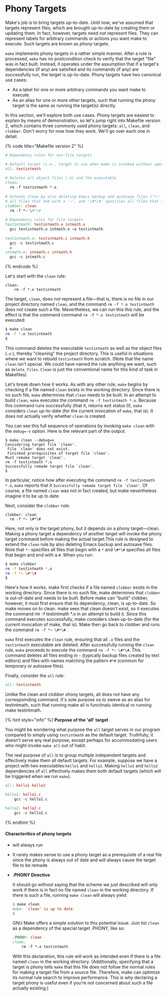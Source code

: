 # Phony Targets

Make's job is to bring targets up-to-date. Until now, we've assumed that targets represent files, which are brought up-to-date by creating them or updating them. In fact, however, targets need not represent files. They can represent labels for arbitrary commands or actions you want make to execute. Such targets are known as _phony_ targets.

`make` implements phony targets in a rather simple manner. After a rule is processed, `make` has no postcondition check to verify that the target "file" was in fact built. Instead, it operates under the assumption that if a target's dependencies (if any) are satisfied and its commands (if any) are successfully run, the target is up-to-date. Phony targets have two canonical use cases:

* As a label for one or more arbitrary commands you want make to execute.
* As an alias for one or more other targets, such that running the phony target is the same as running the target(s) directly.

In this section, we'll explore both use cases. Phony targets are easiest to explain by means of demonstration, so let's jump right into Makefile version 2, which contains three commonly used phony targets: `all`, `clean`, and `clobber`. Don't worry for now how they work. We'll go over each one in detail.&#x20;

{% code title="Makefile version 2" %}
```makefile
# Dependency rules for non-file targets

# Default target (i.e., target to use when make is invoked without specifying a target)
all: testintmath
  
# Deletes all object files (.o) and the executable 
clean:
  rm -f testintmath *.o
  
# Extends clean by also deleting Emacs backup and autosave files ('*~' specifies 
# all files that end with a '~', and '\#*\#' specifies all files that start and end with a '#')
clobber: clean
  rm -f *~ \#*\# 
  
# Dependency rules for file targets
testintmath: testintmath.o intmath.o
  gcc testintmath.o intmath.o –o testintmath
  
testintmath.o: testintmath.c intmath.h
  gcc -c testintmath.c
  =
intmath.o: intmath.c intmath.h
  gcc -c intmath.c
```
{% endcode %}

Let's start with the `clean` rule:

```
clean: 
    rm -f *.o testintmath 
```

The target, `clean`, does not represent a file—that is, there is no file in our project directory named `clean`, and the command `rm -f *.o testintmath` does not create such a file. Mevertheless, we can run this this rule, and the effect is that the command command `rm -f *.o testintmath` will be executed:

```bash
$ make clean
rm -f *.o testintmath 
$
```

This command deletes the executable `testintmath` as well as the object files (`.o` ), thereby "cleaning" the project directory. This is useful in situations where we want to rebuild `testintmath` from scratch. (Note that the name `clean` isn't special. We could have named the rule anything we want, such as `delete_files`. `Clean` is just the conventional name for this kind of task in Makefiles)

Let's break down how it works. As with any other rule, `make` begins by checking if a file named `clean` exists in the working directory. Since there is no such file, `make` determines that `clean` needs to be built. In an attempt to build `clean`, `make` executes the command `rm -f testintmath *.o`. Because this command runs successfully (that it, returns exit status 0), `make` considers `clean` up-to-date (for the current invocation of `make`, that is). It does not actually verify whether `clean` is created.

You can see this full sequence of operations by invoking `make clean` with the `debug=-v` option. Here is the relevant part of the output:

```
$ make clean --debug=v
Considering target file `clean'.
 File `clean' does not exist.
 Finished prerequisites of target file `clean'.
Must remake target `clean'.
rm -f testintmath *.o
Successfully remade target file `clean'.
$ 
```

In particular, notice how after executing the command `rm -f testintmath *.o`, `make` reports that it ``Successfully remade target file `clean'``. Of course, a file named `clean` was not in fact created, but make nevertheless imagine it to be up to date.



Next, consider the `clobber` rule:

```
clobber: clean
  rm -f *~ \#*\# 
```
Here, not only is the target phony, but it depends on a phony target—clean. Making a phony target a dependency of another target will invoke the phony target command before making the actual target.This rule is designed to extend the `clean` rule by also deleting Emacs backup and autosave files. Note that `*~` specifies all files that begin with a `*` and `\#*\#` specifies all files that begin and end with a `#`. When you run:

```bash
$ make clobber
rm -f testintmath *.o
rm -f *~ \#*\# 
$ 
```

Here's how it works. make first checks if a file named `clobber` exists in the working directory. Since there is no such file, make determines that `clobber` is out-of-date and needs to be built. Before make can "build" clobber, however, it must first ensure that its dependency, clean, is up-to-date. So make moves on to clean. make sees that clean doesn't exist, so it executes the command rm -f testintmath \*.o in an attempt to build it. Since this command executes successfully, make considers clean up-to-date (for the current invocation of make, that is). Make then go back to clobber and runs the command `rm -f *~ \#*\#` .

`make` first executes the `clean` rule, ensuring that all `.o` files and the `testintmath` executable are deleted. After successfully running the `clean` rule, `make` proceeds to execute the command `rm -f *~ \#*\#`. This command deletes all files ending in `~` (typically backup files created by text editors) and files with names matching the pattern `#*#` (common for temporary or autosave files).

Finally, consider the `all` rule:

```makefile
all: testintmath
```

Unlike fhe clean and clobber ohony targets, all does not have any correspomding command. It's sole purpose os to sweve as an alias for testintmath, such that running make all is functinalu identical ro running make testintmath.

{% hint style="info" %}
**Purpose of the 'all' target**

You might be wondering what purpose the `all` target serves in our program compared to simply using `testintmath` as the default target. Truthfully, it doesn't serve any real purpose, except perhaps for accommodating users who might invoke `make all` out of habit.

The real purpose of `all` is to group multiple independent targets and effectively make them all default targets. For example, suppose we have a project with two executables:`hello1` and `hello2`. Making `hello1` and `hello2` dependencies of `all` effectively makes them both default targets (which will be triggered when we run `make`).

```makefile
all: hello1 hello2

hello1: hello1.c
	gcc -c hello1.c

hello2: hello2.c
	gcc -c hello2.c
```
{% endhint %}

#### Characteritics of phony targets

* will always run
* It rarely makes sense to use a phony target as a prerequisite of a real file since the phony is always out of date and will always cause the target file to be remade.
*   **.PHONY Directive**

    It should go without saying that the scheme we just described will only work if there is in fact no file named `clean` in the working directory. If there is such a file, running `make clean` will always yield:

    ```makefile
    $ make clean
    make: `clean' is up to date.
    $
    ```

    GNU Make offers a simple solution to this potential issue. Just list `clean` as a dependency of the special target .PHONY, like so:

    ```makefile
    .PHONY: clean
    clean: 
        rm -f *.o testintmath 
    ```

    With this declaration, this rule will work as intended even if there is a file named `clean` in the working directory. (Additionally, specifying that a target is phony tells `make` that this file does not follow the normal rules for making a target file from a source file. Therefore, make can optimize its normal rule search to improve performance. This is why declaring a target phony is useful even if you're not concerned about such a file actually existing.)
